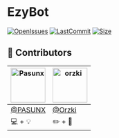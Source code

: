 # EzyBot
[![OpenIssues](https://img.shields.io/github/issues/royypercents/ezybot.svg)](https://github.com/royypercents/ezybot/issues)  [![LastCommit](https://img.shields.io/github/last-commit/royypercents/ezybot.svg)](https://github.com/royypercents/ezybot/) [![Size](https://img.shields.io/github/repo-size/royypercents/ezybot.svg)](https://github.com/royypercents/ezybot/)




## 🔰  Contributors

| <a href="https://github.com/pasunx"><img src="https://avatars0.githubusercontent.com/u/34183912?v=3" title="Pasunx" width="80" height="80"></a>  | <a href="https://github.com/orzki"><img src="https://avatars2.githubusercontent.com/u/43494421?v=3" title="orzki" width="80" height="80"></a> |
| ------------- | ------------- |
| [  @PASUNX](https://github.com/pasunx)  | [  @Orzki](https://github.com/orzki)  |
| 💻 + 💡   | ✏️ + 🔮   |
